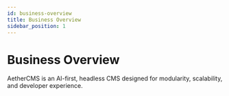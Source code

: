 ```yaml
---
id: business-overview
title: Business Overview
sidebar_position: 1
---
```


# Business Overview

AetherCMS is an AI-first, headless CMS designed for modularity, scalability, and developer experience.


